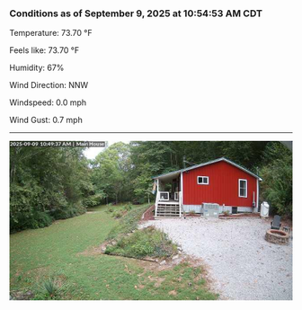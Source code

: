 ### Conditions as of September 9, 2025 at 10:54:53 AM CDT 

Temperature: 73.70 &deg;F

Feels like: 73.70 &deg;F

Humidity: 67%

Wind Direction: NNW

Windspeed: 0.0 mph

Wind Gust: 0.7 mph

---

<img src="./images/latest.jpeg"/>

